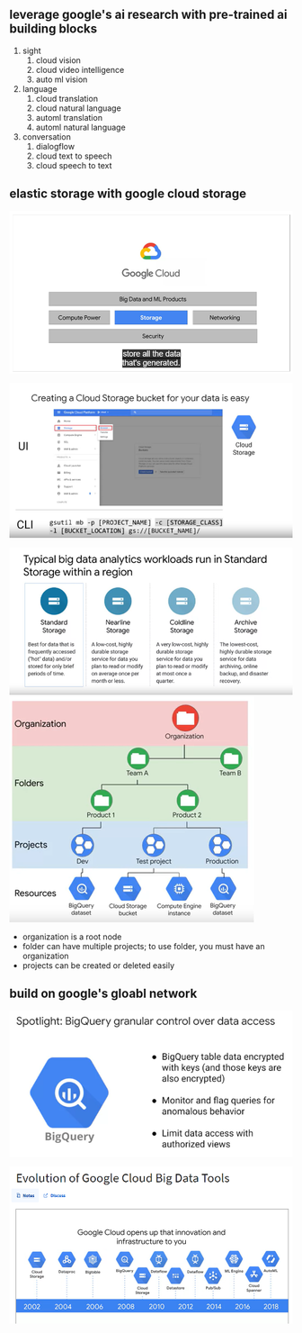 ## leverage google's ai research with pre-trained ai building blocks

1. sight
   1. cloud vision
   1. cloud video intelligence
   1. auto ml vision
2. language
   1. cloud translation
   2. cloud natural language
   3. automl translation
   4. automl natural language
3. conversation
   1. dialogflow
   2. cloud text to speech
   3. cloud speech to text



## elastic storage with google cloud storage

![](image/introduction_to_google_cloud/1639435413975.png)

![](image/introduction_to_google_cloud/1639435487315.png)

![](image/introduction_to_google_cloud/1639435506502.png)![](image/introduction_to_google_cloud/1639435666679.png)


* organization is a root node
* folder can have multiple projects; to use folder, you must have an organization
* projects can be created or deleted easily


## build on google's gloabl network


![](image/introduction_to_google_cloud/1639436019397.png)




![](image/introduction_to_google_cloud/1639436146999.png)
